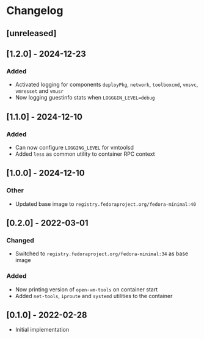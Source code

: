 # Changelog

## [unreleased]

## [1.2.0] - 2024-12-23

### Added

- Activated logging for components `deployPkg`, `network`, `toolboxcmd`, `vmsvc`, `vmresset` and `vmusr`
- Now logging guestinfo stats when `LOGGGIN_LEVEL=debug`

## [1.1.0] - 2024-12-10

### Added

- Can now configure `LOGGING_LEVEL` for vmtoolsd
- Added `less` as common utility to container RPC context

## [1.0.0] - 2024-12-10

### Other

- Updated base image to `registry.fedoraproject.org/fedora-minimal:40`

## [0.2.0] - 2022-03-01

### Changed

- Switched to `registry.fedoraproject.org/fedora-minimal:34` as base image

### Added

- Now printing version of `open-vm-tools` on container start
- Added `net-tools`, `iproute` and `systemd` utilities to the container

## [0.1.0] - 2022-02-28

- Initial implementation

